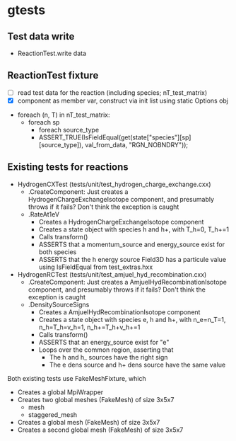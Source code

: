 # gtests

## Test data write

- ReactionTest.write data

## ReactionTest fixture

- [ ] read test data for the reaction (including species; nT_test_matrix)
- [x] component as member var, construct via init list using static Options obj
- foreach (n, T) in nT_test_matrix: 
  - foreach sp
    - foreach source_type
    - ASSERT_TRUE(IsFieldEqual(get<Field3D>(state["species"][sp][source_type]), val_from_data, "RGN_NOBNDRY"));



## Existing tests for reactions

- HydrogenCXTest (tests/unit/test_hydrogen_charge_exchange.cxx)
  - .CreateComponent: Just creates a HydrogenChargeExchangeIsotope component, and presumably throws if it fails? Don't think the exception is caught
  - .RateAt1eV
    - Creates a HydrogenChargeExchangeIsotope component
    - Creates a state object with species h and h+, with T_h=0, T_h+=1
    - Calls transform()
    - ASSERTS that a momentum_source and energy_source exist for both species
    - ASSERTS that the h energy source Field3D has a particule value using IsFieldEqual from test_extras.hxx
- HydrogenRCTest (tests/unit/test_amjuel_hyd_recombination.cxx)
  - .CreateComponent: Just creates a AmjuelHydRecombinationIsotope component, and presumably throws if it fails? Don't think the exception is caught
  - .DensitySourceSigns
    - Creates a AmjuelHydRecombinationIsotope component
    - Creates a state object with species e, h and h+, with n_e=n_T=1, n_h=T_h=v_h=1, n_h+=T_h+v_h+=1
    - Calls transform()
    - ASSERTS that an energy_source exist for "e"
    - Loops over the common region, asserting that
      - The h and h_ sources have the right sign
      - The e dens source and h+ dens source have the same value

Both existing tests use FakeMeshFixture, which 
- Creates a global MpiWrapper
- Creates two global meshes (FakeMesh) of size 3x5x7
  - mesh
  - staggered_mesh  
- Creates a global mesh (FakeMesh) of size 3x5x7
- Creates a second global mesh (FakeMesh) of size 3x5x7
